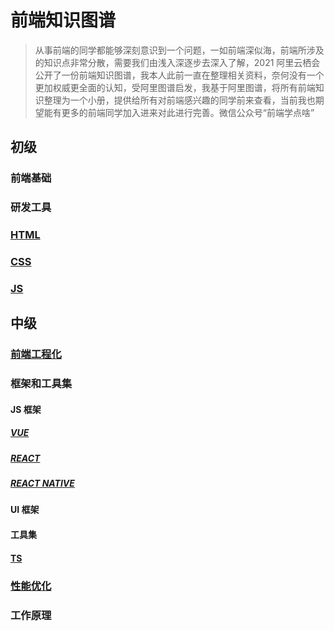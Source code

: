 # 前端知识图谱

> 从事前端的同学都能够深刻意识到一个问题，一如前端深似海，前端所涉及的知识点非常分散，需要我们由浅入深逐步去深入了解，2021 阿里云栖会公开了一份前端知识图谱，我本人此前一直在整理相关资料，奈何没有一个更加权威更全面的认知，受阿里图谱启发，我基于阿里图谱，将所有前端知识整理为一个小册，提供给所有对前端感兴趣的同学前来查看，当前我也期望能有更多的前端同学加入进来对此进行完善。微信公众号“前端学点啥”

## 初级

### 前端基础

### 研发工具

### [HTML](./docs/初级/HTML/前端学点啥-HTML疑难点总结.md)

### [CSS](./docs/初级/CSS/前端学点啥-CSS疑难点总结.md)

### [JS](./docs/初级/JS/前端学点啥-JS疑难点总结.md)

## 中级

### [前端工程化](./docs/中级/前端工程化/前端学点啥-前端工程化疑难点总结.md)

### 框架和工具集

#### JS 框架

##### [VUE](./docs/中级/框架/VUE/前端学点啥-VUE疑难点总结.md)

##### [REACT](./docs/中级/框架/REACT/前端学点啥-REACT疑难点总结.md)

##### [REACT NATIVE](./docs/中级/框架/REACT%20NATIVE/前端学点啥-REACT%20NATIVE疑难点总结.md)

#### UI 框架

#### 工具集

#### [TS](./docs/中级/框架/TS/前端学点啥-TS疑难点总结.md)

### [性能优化](./docs/中级/性能优化/前端学点啥-前端性能优化疑难点总结.md)

### 工作原理
